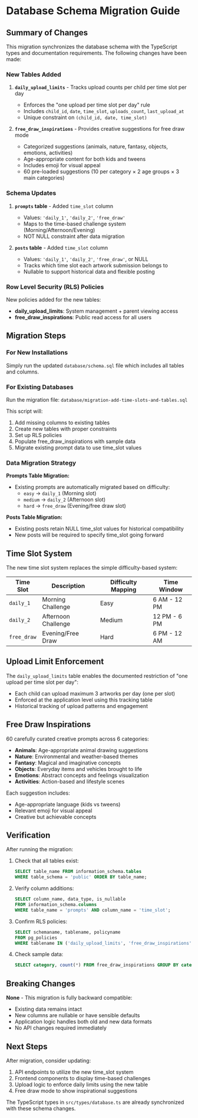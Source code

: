 # Database Schema Migration Guide

## Summary of Changes

This migration synchronizes the database schema with the TypeScript types and documentation requirements. The following changes have been made:

### New Tables Added

1. **`daily_upload_limits`** - Tracks upload counts per child per time slot per day
   - Enforces the "one upload per time slot per day" rule
   - Includes `child_id`, `date`, `time_slot`, `uploads_count`, `last_upload_at`
   - Unique constraint on `(child_id, date, time_slot)`

2. **`free_draw_inspirations`** - Provides creative suggestions for free draw mode  
   - Categorized suggestions (animals, nature, fantasy, objects, emotions, activities)
   - Age-appropriate content for both kids and tweens
   - Includes emoji for visual appeal
   - 60 pre-loaded suggestions (10 per category × 2 age groups × 3 main categories)

### Schema Updates

1. **`prompts` table** - Added `time_slot` column
   - Values: `'daily_1'`, `'daily_2'`, `'free_draw'`
   - Maps to the time-based challenge system (Morning/Afternoon/Evening)
   - NOT NULL constraint after data migration

2. **`posts` table** - Added `time_slot` column  
   - Values: `'daily_1'`, `'daily_2'`, `'free_draw'`, or NULL
   - Tracks which time slot each artwork submission belongs to
   - Nullable to support historical data and flexible posting

### Row Level Security (RLS) Policies

New policies added for the new tables:
- **daily_upload_limits**: System management + parent viewing access
- **free_draw_inspirations**: Public read access for all users

## Migration Steps

### For New Installations
Simply run the updated `database/schema.sql` file which includes all tables and columns.

### For Existing Databases
Run the migration file: `database/migration-add-time-slots-and-tables.sql`

This script will:
1. Add missing columns to existing tables
2. Create new tables with proper constraints
3. Set up RLS policies
4. Populate free_draw_inspirations with sample data
5. Migrate existing prompt data to use time_slot values

### Data Migration Strategy

**Prompts Table Migration:**
- Existing prompts are automatically migrated based on difficulty:
  - `easy` → `daily_1` (Morning slot)  
  - `medium` → `daily_2` (Afternoon slot)
  - `hard` → `free_draw` (Evening/free draw slot)

**Posts Table Migration:**
- Existing posts retain NULL time_slot values for historical compatibility
- New posts will be required to specify time_slot going forward

## Time Slot System

The new time slot system replaces the simple difficulty-based system:

| Time Slot | Description | Difficulty Mapping | Time Window |
|-----------|-------------|-------------------|-------------|
| `daily_1` | Morning Challenge | Easy | 6 AM - 12 PM |
| `daily_2` | Afternoon Challenge | Medium | 12 PM - 6 PM |  
| `free_draw` | Evening/Free Draw | Hard | 6 PM - 12 AM |

## Upload Limit Enforcement

The `daily_upload_limits` table enables the documented restriction of "one upload per time slot per day":

- Each child can upload maximum 3 artworks per day (one per slot)
- Enforced at the application level using this tracking table
- Historical tracking of upload patterns and engagement

## Free Draw Inspirations

60 carefully curated creative prompts across 6 categories:
- **Animals**: Age-appropriate animal drawing suggestions
- **Nature**: Environmental and weather-based themes  
- **Fantasy**: Magical and imaginative concepts
- **Objects**: Everyday items and vehicles brought to life
- **Emotions**: Abstract concepts and feelings visualization
- **Activities**: Action-based and lifestyle scenes

Each suggestion includes:
- Age-appropriate language (kids vs tweens)
- Relevant emoji for visual appeal
- Creative but achievable concepts

## Verification

After running the migration:

1. Check that all tables exist:
   ```sql
   SELECT table_name FROM information_schema.tables 
   WHERE table_schema = 'public' ORDER BY table_name;
   ```

2. Verify column additions:
   ```sql
   SELECT column_name, data_type, is_nullable 
   FROM information_schema.columns 
   WHERE table_name = 'prompts' AND column_name = 'time_slot';
   ```

3. Confirm RLS policies:
   ```sql
   SELECT schemaname, tablename, policyname 
   FROM pg_policies 
   WHERE tablename IN ('daily_upload_limits', 'free_draw_inspirations');
   ```

4. Check sample data:
   ```sql
   SELECT category, count(*) FROM free_draw_inspirations GROUP BY category;
   ```

## Breaking Changes

**None** - This migration is fully backward compatible:
- Existing data remains intact
- New columns are nullable or have sensible defaults  
- Application logic handles both old and new data formats
- No API changes required immediately

## Next Steps

After migration, consider updating:
1. API endpoints to utilize the new time_slot system
2. Frontend components to display time-based challenges
3. Upload logic to enforce daily limits using the new table
4. Free draw mode to show inspirational suggestions

The TypeScript types in `src/types/database.ts` are already synchronized with these schema changes.